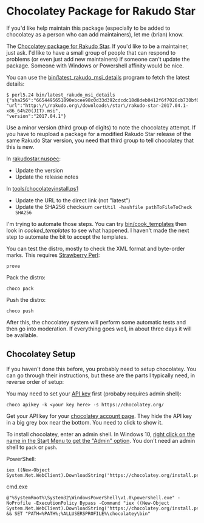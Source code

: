 # Chocolatey Package for Rakudo Star

If you'd like help maintain this package (especially to be added to chocolatey
as a person who can add maintainers), let me (brian) know.

The [Chocolatey package for Rakudo Star](https://chocolatey.org/packages/rakudostar).
If you'd like to be a maintainer, just ask. I'd like to have a small
group of people that can respond to problems (or even just add new maintainers)
if someone can't update the package. Someone with Windows or Powershell
affinity would be nice.

You can use the [bin/latest_rakudo_msi_details](bin/latest_rakudo_msi_details)
program to fetch the latest details:

	$ perl5.24 bin/latest_rakudo_msi_details
	{"sha256":"6654495651890ebcee98c0d33d392cdcdc18d8deb0412f6f7026cb730bf0bbed",
	"url":"http:\/\/rakudo.org\/downloads\/star\/rakudo-star-2017.04.1-x86_64%20(JIT).msi",
	"version":"2017.04.1"}

Use a minor version (third group of digits) to note the chocolatey attempt. If
you have to reupload a package for a modified Rakudo Star release of the same
Rakudo Star version, you need that third group to tell chocolatey that this
is new.

In  [rakudostar.nuspec](rakudostar.nuspec):

- Update the version
- Update the release notes

In [tools/chocolateyinstall.ps1](tools/chocolateyinstall.ps1)

- Update the URL to the direct link (not "latest")
- Update the SHA256 checksum `certUtil -hashfile pathToFileToCheck SHA256`

I'm trying to automate those steps. You can try [bin/cook_templates](bin/cook_templates)
then look in _cooked\_templates_ to see what happened. I haven't made the
next step to automate the bit to accept the templates.

You can test the distro, mostly to check the XML format and byte-order marks.
This requires [Strawberry Perl](http://strawberryperl.com/):

	prove

Pack the distro:

	choco pack

Push the distro:

	choco push

After this, the chocolatey system will perform some automatic tests and
then go into moderation. If everything goes well, in about three days it will
be available.

## Chocolatey Setup

If you haven't done this before, you probably need to setup chocolatey.
You can go through their instructions, but these are the parts I typically
need, in reverse order of setup:

You may need to set your [API key](https://github.com/chocolatey/choco/wiki/CommandsApiKey)
first (probaby requires admin shell):

	choco apikey -k <your key here> -s https://chocolatey.org/

Get your API key for your [chocolatey account page](https://chocolatey.org/account).
They hide the API key in a big grey box near the bottom. You need to click
to show it.

To install chocolatey, enter an admin shell. In Windows 10, [right click
on the name in the Start Menu to get the "Admin" option](http://www.techadvisor.co.uk/how-to/windows/how-run-programs-as-administrator-in-windows-10-3632744/).
You don't need an admin shell to `pack` or `push`.

PowerShell:

	iex ((New-Object System.Net.WebClient).DownloadString('https://chocolatey.org/install.ps1'))

cmd.exe

	@"%SystemRoot%\System32\WindowsPowerShell\v1.0\powershell.exe" -NoProfile -ExecutionPolicy Bypass -Command "iex ((New-Object System.Net.WebClient).DownloadString('https://chocolatey.org/install.ps1'))" && SET "PATH=%PATH%;%ALLUSERSPROFILE%\chocolatey\bin"
